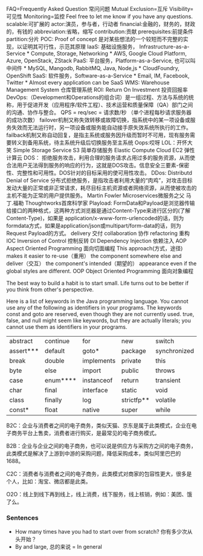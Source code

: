 FAQ=Frequently Asked Question 常问问题
Mutual Exclusion=互斥
Visibility=可见性
Monitoring=监控
Feel free to let me know if you have any questions.
scalable:可扩展的
actor:演员，参与者，行动者
financial:金融的，财务的，财政的，有钱的
abbreviation:省略，缩写
contribution:贡献
prerequisites:前提条件
partition:分片
POC: Proof of concept 是对某些想法的一个较短而不完整的实现，以证明其可行性，示范其原理
IaaS: 基础设施服务， Infrastructure-as-a-Service
    * Compute, Storage, Networking
    * AWS, Google Cloud Platform, Azure, OpenStack, ZStack
PaaS: 平台服务，Platform-as-a-Service, 也可以叫中间件
    * MySQL, Mangodb, RabbitMQ, Java, Node,js
    * CloudFoundry, OpenShift
SaaS: 软件服务，Software-as-a-Service
    * Email, IM, Facebook, Twitter
    * Almost every application can be SaaS
WMS: Warehouse Management System 仓库管理系统
ROI: Return On Investment 投资回报率
DevOps:（Development和Operations的组合词）是一组过程、方法与系统的统称，用于促进开发（应用程序/软件工程）、技术运营和质量保障（QA）部门之间的沟通、协作与整合。
QPS = req/sec = 请求数/秒 （单个进程每秒请求服务器的成功次数）
failover机制又称失效转移或故障切换，指系统中的某一项设备或服务失效而无法运行时，另一项设备或服务能自动接手原失效系统所执行的工作。
failback机制又称自动回复，是指主系统或服务因升级而暂时不可用，现有服务需要转义到备用系统，待主系统升级后切换服务至主系统
Oops:哎呀
LOL：开怀大笑
Simple Storage Service S3 简单存储服务
Elastic Compute Cloud EC2 弹性计算云
DOS： 拒绝服务攻击，利用合理的服务请求占用过多的服务资源，从而使合法用户无法得到服务的响应的行为，这就是DOS攻击。信息安全三要素-保密性、完整性和可用性。DOS针对的目标采用的使可用性攻击。
DDos: Distributd Denial of Service 分布式拒绝服务，是指攻击者利用大量的“肉鸡”，对攻击目标发动大量的正常或非正常请求，耗尽目标主机资源或者网络资源，从而使被攻击的主机不能为正常的用户提供服务。
Martin Fowler Microservices微服务之父 马丁.福勒 Thoughtworks首席科学家
Playload: FormData和Payload是浏览器传输给接口的两种格式，这两种方式浏览器是通过Content-Type来进行区分的(了解Content-Type)，如果是 application/x-www-form-urlencoded的话，则为formdata方式，如果是application/json或multipart/form-data的话，则为 Request Payload的方式。
delivery 交付
collaboration 协作
refactoring 重构
IOC Inversion of Control  控制反转
DI Dependency Injection 依赖注入
AOP Aspect Oriented Programming 面向切面编程
This approach(方式，途径) makes it easier to re-use（重用） the component somewhere else and deliver（交互） the component's intended（期望的） appearance even if the global styles are different.
OOP Object Oriented Programming 面向对象编程

The best way to build a habit is to start small.
Life turns out to be better if you think from other's perspective.

Here is a list of keywords in the Java programming language. You cannot use any of the following as identifiers in your programs. The keywords const and goto are reserved, even though they are not currently used. true, false, and null might seem like keywords, but they are actually literals; you cannot use them as identifiers in your programs.


|  |  |  |  |  |
|--|--|--|--|--|
| abstract | continue | for | new | switch |
| assert*** | default | goto* | package | synchronized |
| break | double | implements | private | this |
| byte | else | import | public | throws |
| case | enum**** | instanceof | return | transient |
| char | final | interface | static | void |
| class | finally | log | strictfp** | volatile |
| const* | float | native | super | while |

B2C：企业与消费者之间的电子商务，类似天猫、京东是属于此类模式，企业在电子商务平台上售卖，消费者进行购买，是最常见的电子商务模式。

B2B：企业与企业之间的电子商务，也可以说是供应方与采购方之间的电子商务，此类模式是解决了上游到中游的采购问题，降低采购成本，类似阿里巴巴的1688。

C2C：消费者与消费者之间的电子商务，此类模式对商家的包容性更大，很多是个人，比如：淘宝、微店都是此类。

O2O：线上到线下再到线上，线上消费，线下服务，线上核销，例如：美团、饿了么。

### Sentences
* How many times have you had to start over from scratch? 你有多少次从头开始？
* By and large, 总的来说 = In general
